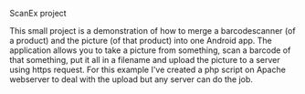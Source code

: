 ScanEx project

This small project is a demonstration of how to merge a barcodescanner (of a product) and the picture (of that product) into one Android app.
The application allows you to take a picture from something, scan a barcode of that something, put it all in a filename and upload the picture to a server using https request.
For this example I've created a php script on Apache webserver to deal with the upload but any server can do the job.
